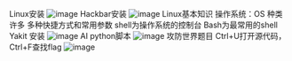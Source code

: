 Linux安装
![image]("D:\img\FE3937AF13F0CDD8995E688AA103D0A5.png")
Hackbar安装
![image]("D:\img\5089EC8B6459BB2B0E6464D76803800B.png")
Linux基本知识
操作系统：OS 
种类许多 多种快捷方式和常用参数
shell为操作系统的控制台 Bash为最常用的shell
Yakit 安装
![image]("D:\img\BB7F60B25154C2BA5012ACF5AB2287A0.png")
AI python脚本
![image]("D:\img\5A2E12AF330F78822D01DE0B8351F319.png")
攻防世界题目
Ctrl+U打开源代码，Ctrl+F查找flag
![image]("D:\img\ACAC683F2AEA675CC3E819D129B5DCBB.png")
